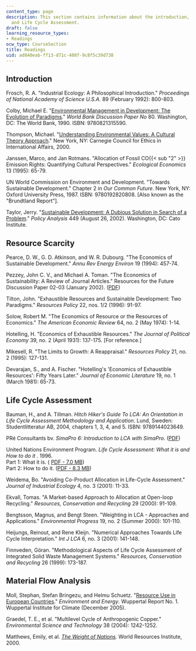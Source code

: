 ```yaml
---
content_type: page
description: This section contains information about the introduction, Resource Scarcity
  and Life Cycle Assessment.
draft: false
learning_resource_types:
- Readings
ocw_type: CourseSection
title: Readings
uid: ad840eab-ff13-d71c-408f-9c8f5c39d738
---
```

## Introduction

Frosch, R. A. "Industrial Ecology: A Philosophical Introduction." *Proceedings of National Academy of Science U.S.A.* 89 (February 1992): 800-803.

Colby, Michael E. "[Environmental Management in Development: The Evolution of Paradigms](https://www.sciencedirect.com/science/article/pii/092180099190032A)." *World Bank Discussion Paper* *No* 80. Washington, DC: The World Bank, 1990. ISBN: 9780821315590.

Thompson, Michael. "[Understanding Environmental Values: A Cultural Theory Approach](http://www.carnegiecouncil.org/publications/articles_papers_reports/710.html)." New York, NY: Carnegie Council for Ethics in International Affairs, 2000.

Janssen, Marco, and Jan Rotmans. "Allocation of Fossil CO{{< sub "2" >}} Emission Rights: Quantifying Cultural Perspectives." *Ecological Economics* 13 (1995): 65-79.

UN World Commission on Environment and Development. "Towards Sustainable Development." Chapter 2 in *Our Common Future*. New York, NY: Oxford University Press, 1987. ISBN: 9780192820808. \[Also known as the "Brundtland Report"\].

Taylor, Jerry. "[Sustainable Development: A Dubious Solution in Search of a Problem](https://www.semanticscholar.org/paper/Sustainable-Development-A-Dubious-Solution-in-of-a-Taylor/3c75e19c5f64dfb435f3139c7c156d3a952f74c3)." *Policy Analysis* 449 (August 26, 2002). Washington, DC: Cato Institute.

## Resource Scarcity

Pearce, D. W., G. D. Atkinson, and W. R. Dubourg. "The Economics of Sustainable Development." *Annu Rev Energy Environ* 19 (1994): 457-74.

Pezzey, John C. V., and Michael A. Toman. "The Economics of Sustainability: A Review of Journal Articles." Resources for the Future Discussion Paper 02-03 (January 2002). ([PDF](https://media.rff.org/archive/files/sharepoint/WorkImages/Download/RFF-DP-02-03.pdf))

Tilton, John. "Exhaustible Resources and Sustainable Development: Two Paradigms." *Resources Policy* 22, nos. 1/2 (1996): 91-97.

Solow, Robert M. "The Economics of Resource or the Resources of Economics." *The American Economic Review* 64, no. 2 (May 1974): 1-14.

Hotelling, H. "Economics of Exhaustible Resources." *The Journal of Political Economy* 39, no. 2 (April 1931): 137-175. \[For reference.\]

Mikesell, R. "The Limits to Growth: A Reappraisal." *Resources Policy* 21, no. 2 (1995): 127-131.

Devarajan, S., and A. Fischer. "Hotelling's 'Economics of Exhaustible Resources': Fifty Years Later." *Journal of Economic Literature* 19, no. 1 (March 1981): 65-73.

## Life Cycle Assessment

Bauman, H., and A. Tillman. *Hitch Hiker's Guide To LCA: An Orientation in Life Cycle Assessment Methodology and Application*. Lund, Sweden: Studentlitteratur AB, 2004, chapters 1, 3, 4, and 5. ISBN: 9789144023649.

PRé Consultants bv. *SimaPro 6: Introduction to LCA with SimaPro*. ([PDF](https://www.pre-sustainability.com/legacy/download/SimaPro8IntroductionToLCA.pdf))

United Nations Environment Program. *Life Cycle Assessment: What it is and How to do it* . 1996.   
Part 1: What it is. ( [PDF - 7.0 MB](https://web.archive.org/web/20050301211318/http://www.unepie.org/pc/sustain/reports/lcini/Part%20I%20LCA%20What%20it%20is.pdf))   
Part 2: How to do it. ([PDF - 8.3 MB](https://web.archive.org/web/20120331183400/http://www.unepie.org/scp))

Weidema, Bo. "Avoiding Co-Product Allocation in Life-Cycle Assessment." *Journal of Industrial Ecology* 4, no. 3 (2001): 11-33.

Ekvall, Tomas. "A Market-based Approach to Allocation at Open-loop Recycling." *Resources, Conservation and Recycling* 29 (2000): 91-109.

Bengtsson, Magnus, and Bengt Steen. "Weighting in LCA - Approaches and Applications." *Environmental Progress* 19, no. 2 (Summer 2000): 101-110.

Heijungs, Reinout, and Rene Kleijn. "Numerical Approaches Towards Life Cycle Interpretation." *Int J LCA* 6, no. 3 (2001): 141-148.

Finnveden, Göran. "Methodological Aspects of Life Cycle Assessment of Integrated Solid Waste Management Systems." *Resources, Conservation and Recycling* 26 (1999): 173-187.

## Material Flow Analysis

Moll, Stephan, Stefan Bringezu, and Helmu Schuetz. "[Resource Use in European Countries](http://wupperinst.org/en/publications/details/wi/a/s/ad/316/)." *Environment and Energy*. Wuppertal Report No. 1. Wuppertal Institute for Climate (December 2005).

Graedel, T. E., et al. "Multilevel Cycle of Anthropogenic Copper." *Environmental Science and Technology* 38 (2004): 1242-1252.

Matthews, Emily, et al. [*The Weight of Nations*](http://www.wri.org/publication/weight-nations). World Resources Institute, 2000.